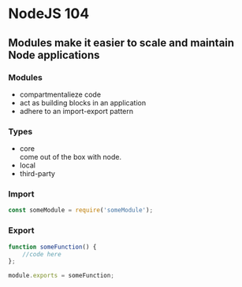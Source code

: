 # NodeJS 104 
## Modules make it easier to scale and maintain Node applications

### Modules
- compartmentalieze code
- act as building blocks in an application
- adhere to an import-export pattern



### Types
- core  
    come out of the box with node. 
- local
- third-party 




### Import 
```javascript
const someModule = require('someModule');
```



### Export
```javascript
function someFunction() {
    //code here
};

module.exports = someFunction;
```
